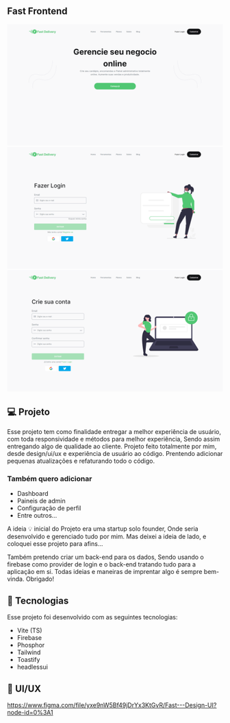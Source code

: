 ## Fast Frontend

![alt text](https://github.com/Felipeex/fast-frontend/blob/master/src/source/fast-home.png)
![alt text](https://github.com/Felipeex/fast-frontend/blob/master/src/source/fast-signIn.png)
![alt text](https://github.com/Felipeex/fast-frontend/blob/master/src/source/fast-signUp.png)

## 💻 Projeto

Esse projeto tem como finalidade entregar a melhor experiência de usuário, com toda responsividade e métodos para melhor experiência, Sendo assim entregando algo de qualidade ao cliente.
Projeto feito totalmente por mim, desde design/ui/ux e experiência de usuário ao código. Prentendo adicionar pequenas atualizações e refaturando todo o código.

### Também quero adicionar

- Dashboard
- Paineis de admin
- Configuração de perfil
- Entre outros...

A ideia 💡 inicial do Projeto era uma startup solo founder, Onde seria desenvolvido e gerenciado tudo por mim. Mas deixei a ideia de lado, e coloquei esse projeto para afins...

Também pretendo criar um back-end para os dados, Sendo usando o firebase como provider de login e o back-end tratando tudo para a aplicação em si.
Todas ideias e maneiras de imprentar algo é sempre bem-vinda. Obrigado!

## 🚀 Tecnologias

Esse projeto foi desenvolvido com as seguintes tecnologias:

- Vite (TS)
- Firebase
- Phosphor
- Tailwind
- Toastify
- headlessui

## 🎨 UI/UX

https://www.figma.com/file/yxe9nW5Bf49jDrYx3KtGvR/Fast---Design-UI?node-id=0%3A1
